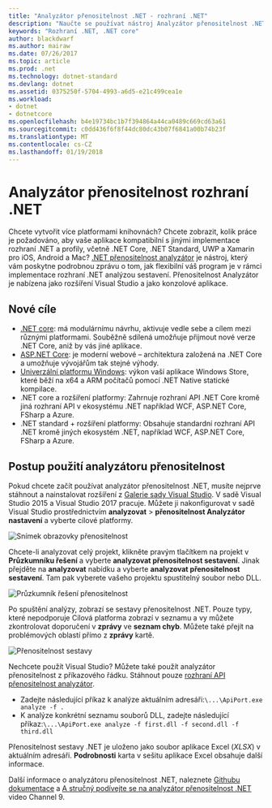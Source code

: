 ```yaml
---
title: "Analyzátor přenositelnost .NET - rozhraní .NET"
description: "Naučte se používat nástroj Analyzátor přenositelnost .NET vyhodnotit, jak přenosné váš kód je mezi různé implementace rozhraní .NET, včetně .NET Core, .NET Standard, UWP a Xamarin."
keywords: "Rozhraní .NET, .NET core"
author: blackdwarf
ms.author: mairaw
ms.date: 07/26/2017
ms.topic: article
ms.prod: .net
ms.technology: dotnet-standard
ms.devlang: dotnet
ms.assetid: 0375250f-5704-4993-a6d5-e21c499cea1e
ms.workload:
- dotnet
- dotnetcore
ms.openlocfilehash: b4e19734bc1b7f394864a44ca0489c669cd63a61
ms.sourcegitcommit: c0dd436f6f8f44dc80dc43b07f6841a00b74b23f
ms.translationtype: MT
ms.contentlocale: cs-CZ
ms.lasthandoff: 01/19/2018
---
```

# <a name="the-net-portability-analyzer"></a>Analyzátor přenositelnost rozhraní .NET

Chcete vytvořit více platformami knihovnách? Chcete zobrazit, kolik práce je požadováno, aby vaše aplikace kompatibilní s jinými implementace rozhraní .NET a profily, včetně .NET Core, .NET Standard, UWP a Xamarin pro iOS, Android a Mac? [.NET přenositelnost analyzátor](http://go.microsoft.com/fwlink/?LinkID=507467) je nástroj, který vám poskytne podrobnou zprávu o tom, jak flexibilní váš program je v rámci implementace rozhraní .NET analýzou sestavení. Přenositelnost Analyzátor je nabízena jako rozšíření Visual Studio a jako konzolové aplikace.

## <a name="new-targets"></a>Nové cíle

* [.NET core](https://dotnetfoundation.org/net-core): má modulárnímu návrhu, aktivuje vedle sebe a cílem mezi různými platformami. Souběžně sdílená umožňuje přijmout nové verze .NET Core, aniž by vás jiné aplikace.
* [ASP.NET Core](https://dotnetfoundation.org/asp-net-core): je moderní webové – architektura založená na .NET Core a umožňuje vývojářům tak stejné výhody.
* [Univerzální platformu Windows](https://blogs.msdn.microsoft.com/dotnet/2014/04/24/net-native-performance): výkon vaší aplikace Windows Store, které běží na x64 a ARM počítačů pomocí .NET Native statické kompilace. 
* .NET core a rozšíření platformy: Zahrnuje rozhraní API .NET Core kromě jiná rozhraní API v ekosystému .NET například WCF, ASP.NET Core, FSharp a Azure.
* .NET standard + rozšíření platformy: Obsahuje standardní rozhraní API .NET kromě jiných ekosystém .NET, například WCF, ASP.NET Core, FSharp a Azure.

## <a name="how-to-use-portability-analyzer"></a>Postup použití analyzátoru přenositelnost

Pokud chcete začít používat analyzátor přenositelnost .NET, musíte nejprve stáhnout a nainstalovat rozšíření z [Galerie sady Visual Studio](http://go.microsoft.com/fwlink/?LinkID=507467). V sadě Visual Studio 2015 a Visual Studio 2017 pracuje. Můžete ji nakonfigurovat v sadě Visual Studio prostřednictvím **analyzovat** > **přenositelnost Analyzátor nastavení** a vyberte cílové platformy.

![Snímek obrazovky přenositelnost](./media/portability-analyzer/portability-screenshot.png)

Chcete-li analyzovat celý projekt, klikněte pravým tlačítkem na projekt v **Průzkumníku řešení** a vyberte **analyzovat přenositelnost sestavení**. Jinak přejděte na **analyzovat** nabídku a vyberte **analyzovat přenositelnost sestavení**. Tam pak vyberete vašeho projektu spustitelný soubor nebo DLL.

![Průzkumník řešení přenositelnost](./media/portability-analyzer/portability-solution-explorer.png)

Po spuštění analýzy, zobrazí se sestavy přenositelnost .NET. Pouze typy, které nepodporuje Cílová platforma zobrazí v seznamu a vy můžete zkontrolovat doporučení v **zprávy** ve **seznam chyb**. Můžete také přejít na problémových oblastí přímo z **zprávy** kartě.

![Přenositelnost sestavy](./media/portability-analyzer/portability-report.png)

Nechcete použít Visual Studio? Můžete také použít analyzátor přenositelnost z příkazového řádku. Stáhnout pouze [rozhraní API přenositelnost analyzátor](http://www.microsoft.com/download/details.aspx?id=42678).

*   Zadejte následující příkaz k analýze aktuálním adresáři:`\...\ApiPort.exe analyze -f .`
*   K analýze konkrétní seznamu souborů DLL, zadejte následující příkaz:`\...\ApiPort.exe analyze -f first.dll -f second.dll -f third.dll`

Přenositelnost sestavy .NET je uloženo jako soubor aplikace Excel (*XLSX*) v aktuálním adresáři. **Podrobnosti** karta v sešitu aplikace Excel obsahuje další informace.

Další informace o analyzátoru přenositelnost .NET, naleznete [Githubu dokumentace](https://github.com/Microsoft/dotnet-apiport#documentation) a [A stručný podívejte se na analyzátor přenositelnost .NET](https://channel9.msdn.com/Blogs/Seth-Juarez/A-Brief-Look-at-the-NET-Portability-Analyzer) video Channel 9.
